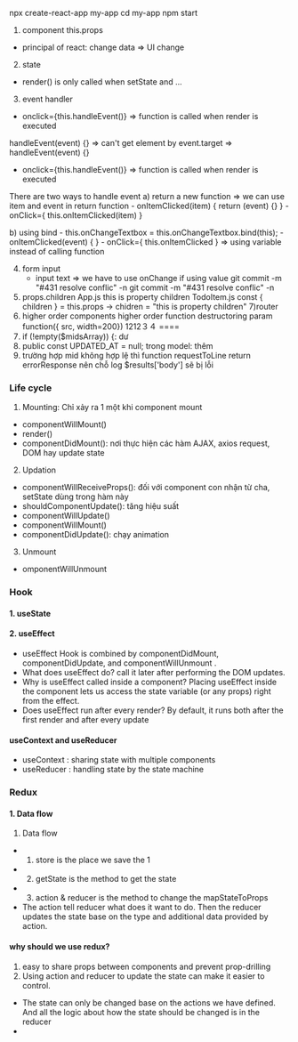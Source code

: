 
npx create-react-app my-app
cd my-app
npm start
1) component
   this.props
- principal of react: change data => UI change
2) state
- render() is only called when setState and ...
3) event handler
- onclick={this.handleEvent()}
=> function is called when render is executed

handleEvent(event) {} => can't get element by event.target
=> handleEvent(event) {}
- onclick={this.handleEvent()}
=> function is called when render is executed

There are two ways to handle event
  a) return a new function => we can use item and event in return function
      - onItemClicked(item) {
        return (event) {}
      }
     - onClick={ this.onItemClicked(item) } 
  
 b)  using bind
    - this.onChangeTextbox = this.onChangeTextbox.bind(this);
    - onItemClicked(event) {
              }
    - onClick={ this.onItemClicked }  => using variable instead of calling function

4) form input
    - input text => we have to use onChange if using value
git commit -m "#431 resolve conflic" -n
git commit -m "#431 resolve conflic" -n
6) props.children
App.js
<TodoItem>this is property children</TodoITem>
TodoItem.js
const { children } = this.props     -> chidren = "this is property children"
7)router
8) higher order components
 higher order function
destructoring param function({ src, width=200})
1212３４
====
1) if (!empty($midsArray)) {: dư 
2) public const UPDATED_AT = null; trong model: thêm
3) trường hợp mid không hợp lệ thì function requestToLine return errorResponse nên chỗ log $results['body'] sẽ bị lỗi

### Life cycle
1. Mounting: Chỉ xảy ra 1 một khi component mount
- componentWillMount()
- render()
- componentDidMount(): nơi thực hiện các hàm AJAX, axios request, DOM hay update state

2. Updation
- componentWillReceiveProps(): đối với component con nhận từ cha, setState dùng trong hàm này
- shouldComponentUpdate(): tăng hiệu suất
- componentWillUpdate()
- componentWillMount()
- componentDidUpdate(): chạy animation

3. Unmount
- omponentWillUnmount
 ### Hook
#### 1. useState
#### 2. useEffect
 - useEffect Hook is combined by componentDidMount, componentDidUpdate, and componentWillUnmount .
 - What does useEffect do? call it later after performing the DOM updates.
 - Why is useEffect called inside a component? Placing useEffect inside the component lets us access the state variable (or any props) right from the effect.
 - Does useEffect run after every render? By default, it runs both after the first render and after every update
#### useContext and useReducer
- useContext : sharing state with multiple components
- useReducer : handling state by the state machine


### Redux
#### 1. Data flow
1. Data flow
- 1. store is the place we save the 1
- 2. getState is the method to get the state
- 3. action & reducer is the method to change the mapStateToProps
 - The action tell reducer what does it want to do. Then the reducer updates the state base on the type and additional data provided by action.

#### why should we use redux?
1. easy to share props between components and prevent prop-drilling
2. Using action and reducer to update the state can make it easier to control. 
 - The state can only be changed base on the actions we have defined. And all the logic about how the state should be changed is in the reducer
 - 
